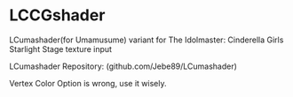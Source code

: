 # LCCGshader
LCumashader(for Umamusume) variant for The Idolmaster: Cinderella Girls Starlight Stage texture input

LCumashader Repository: (github.com/Jebe89/LCumashader)

Vertex Color Option is wrong, use it wisely.
